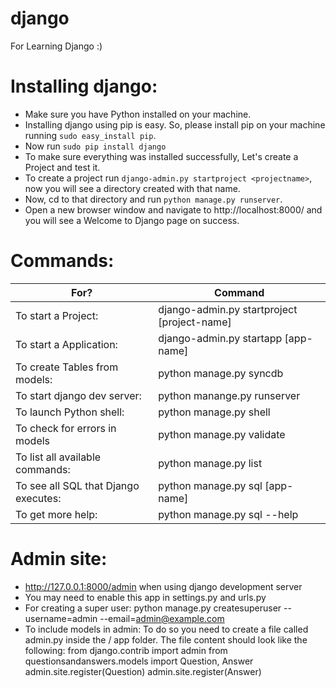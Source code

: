 django
======
For Learning Django :)

Installing django:
===
- Make sure you have Python installed on your machine. 
- Installing django using pip is easy. So, please install pip on your machine running `sudo easy_install pip`.
- Now run `sudo pip install django`
- To make sure everything was installed successfully, Let's create a Project and test it.
- To create a project run `django-admin.py startproject <projectname>`, now you will see a directory created with that name.
- Now, cd to that directory and run `python manage.py runserver`.
- Open a new browser window and navigate to http://localhost:8000/ and you will see a Welcome to Django page on success. 

Commands: 
===
| For?                                 | Command                                      |
|--------------------------------------|----------------------------------------------|
| To start a Project:                  | django-admin.py startproject  [project-name] |
| To start a Application:              | django-admin.py startapp [app-name]          |
| To create Tables from models:        | python manage.py syncdb                      |
| To start django dev server:          | python manange.py runserver                  |
| To launch Python shell:              | python manage.py shell                       |
| To check for errors in models        | python manage.py validate                    |
| To list all available commands:      | python manage.py list                        |
| To see all SQL that Django executes: | python manage.py sql [app-name]              |
| To get more help:                    | python manage.py sql --help                  |

Admin site:
===
- http://127.0.0.1:8000/admin when using django development server
- You may need to enable this app in settings.py and urls.py
- For creating a super user: python manage.py createsuperuser --username=admin --email=admin@example.com
- To include models in admin: 
      To do so you need to create a file called admin.py inside the <App-Name>/ app folder. The file content should look like the following:
          from django.contrib import admin
          from questionsandanswers.models import Question, Answer
          admin.site.register(Question)
          admin.site.register(Answer)
